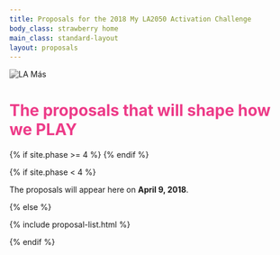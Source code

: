 ```yaml
---
title: Proposals for the 2018 My LA2050 Activation Challenge
body_class: strawberry home
main_class: standard-layout
layout: proposals
---
```


<div class="standard-figure has-caption header-figure has-caption-details">
  <div class="mask"></div>
  <img style="filter: grayscale(100%); object-position: bottom" src="/assets/images/goals/384-wide/play.jpg" srcset="/assets/images/goals/384-wide/play.jpg 384w, /assets/images/goals/512-wide/play.jpg 512w, /assets/images/goals/768-wide/play.jpg 768w, /assets/images/goals/1024-wide/play.jpg 1024w, /assets/images/goals/1536-wide/play.jpg 1536w, /assets/images/goals/2048-wide/play.jpg 2048w" sizes="100vw" alt="LA Más" />
  <div class="caption" style="padding-top: 0; padding-bottom: 0;">
    <div>
      <!-- <h1 style="color: var(--primary-color, rgb(237, 59, 136))">The <strong>proposals</strong><br />that will shape LA</h1> -->
      <h1 style="color: var(--primary-color, rgb(237, 59, 136))">The <strong>proposals</strong> that will shape how we <strong>PLAY</strong></h1>
      {% if site.phase >= 4 %}
      <!--
      <form action="/proposals/" method="get" style="text-align: center; margin-top: 3em;">
        <label>
          <span style="position: absolute; left: -9999px">Keywords</span>
          <input type="search" name="keywords" style="border-color: transparent;" />
        </label>
        <button type="submit">Search</button>
      </form>
      -->
      {% endif %}
    </div>
  </div>
</div>

<!--
<div class="introduction" markdown="1">
Our region will be a place where people of all ages have easy access to clean, safe, and sustainable venues to enjoy the natural environment, arts and cultural resources, and local beaches, waterways, and open space.

By the year 2050, people of all ages will enjoy safe homes, safe neighborhoods, and safe places to play. Every neighborhood will provide its residents with vibrant park space, every child will have access to afterschool enrichment programs, and residents will love their neighborhoods.
</div>
-->

{% if site.phase < 4 %}

<div class="introduction" markdown="1">
The proposals will appear here on <strong>April 9, 2018</strong>.
</div>

{% else %}

{% include proposal-list.html %}

{% endif %}
